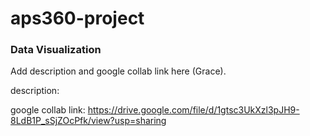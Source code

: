# aps360-project

### Data Visualization

Add description and google collab link here (Grace).

description:

google collab link: 
https://drive.google.com/file/d/1gtsc3UkXzl3pJH9-8LdB1P_sSjZOcPfk/view?usp=sharing
